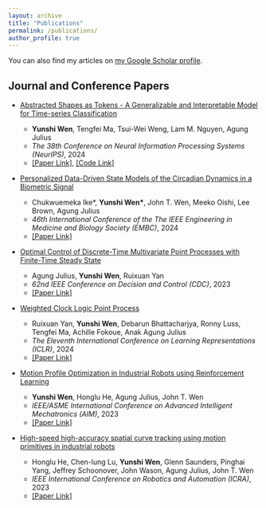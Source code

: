 ```yaml
---
layout: archive
title: "Publications"
permalink: /publications/
author_profile: true
---
```


You can also find my articles on [my Google Scholar profile]({{site.author.googlescholar}}).

## Journal and Conference Papers

- [Abstracted Shapes as Tokens - A Generalizable and Interpretable Model for Time-series Classification](https://arxiv.org/abs/2411.01006)
  - **Yunshi Wen**, Tengfei Ma, Tsui-Wei Weng, Lam M. Nguyen, Agung Julius  
  - *The 38th Conference on Neural Information Processing Systems (NeurIPS)*, 2024
  - [[Paper Link]](https://arxiv.org/abs/2411.01006), [[Code Link]](https://github.com/YunshiWen/VQShape)


- [Personalized Data-Driven State Models of the Circadian Dynamics in a Biometric Signal](https://par.nsf.gov/biblio/10538310)
  - Chukwuemeka Ike\*, **Yunshi Wen\***, John T. Wen, Meeko Oishi, Lee Brown, Agung Julius
  - *46th International Conference of the The IEEE Engineering in Medicine and Biology Society (EMBC)*, 2024
  - [[Paper Link]](https://par.nsf.gov/biblio/10538310)


- [Optimal Control of Discrete-Time Multivariate Point Processes with Finite-Time Steady State](https://css.paperplaza.net/images/temp/CDC/files/1754.pdf)
  - Agung Julius, **Yunshi Wen**, Ruixuan Yan
  - *62nd IEEE Conference on Decision and Control (CDC)*, 2023
  - [[Paper Link]](https://css.paperplaza.net/images/temp/CDC/files/1754.pdf)


- [Weighted Clock Logic Point Process](https://openreview.net/forum?id=YfUICnZMwk7)
  - Ruixuan Yan, **Yunshi Wen**, Debarun Bhattacharjya, Ronny Luss, Tengfei Ma, Achille Fokoue, Anak Agung Julius
  - *The Eleventh International Conference on Learning Representations (ICLR)*, 2024
  - [[Paper Link]](https://openreview.net/forum?id=YfUICnZMwk7)


- [Motion Profile Optimization in Industrial Robots using Reinforcement Learning](https://ieeexplore.ieee.org/abstract/document/10196247)
  - **Yunshi Wen**, Honglu He, Agung Julius, John T. Wen
  - *IEEE/ASME International Conference on Advanced Intelligent Mechatronics (AIM)*, 2023
  - [[Paper Link]](https://ieeexplore.ieee.org/abstract/document/10196247)


- [High-speed high-accuracy spatial curve tracking using motion primitives in industrial robots](https://arxiv.org/abs/2301.02348)
  - Honglu He, Chen-lung Lu, **Yunshi Wen**, Glenn Saunders, Pinghai Yang, Jeffrey Schoonover, John Wason, Agung Julius, John T. Wen
  - *IEEE International Conference on Robotics and Automation (ICRA)*, 2023
  - [[Paper Link]](https://arxiv.org/abs/2301.02348)



